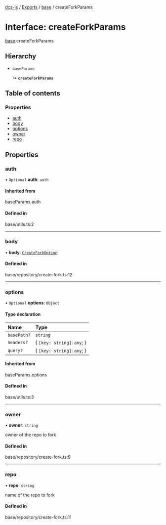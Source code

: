 [dcs-js](../README.md) / [Exports](../modules.md) / [base](../modules/base.md) / createForkParams

# Interface: createForkParams

[base](../modules/base.md).createForkParams

## Hierarchy

- `baseParams`

  ↳ **`createForkParams`**

## Table of contents

### Properties

- [auth](base.createForkParams.md#auth)
- [body](base.createForkParams.md#body)
- [options](base.createForkParams.md#options)
- [owner](base.createForkParams.md#owner)
- [repo](base.createForkParams.md#repo)

## Properties

### <a id="auth" name="auth"></a> auth

• `Optional` **auth**: `auth`

#### Inherited from

baseParams.auth

#### Defined in

base/utils.ts:2

___

### <a id="body" name="body"></a> body

• **body**: [`CreateForkOption`](base.CreateForkOption.md)

#### Defined in

base/repository/create-fork.ts:12

___

### <a id="options" name="options"></a> options

• `Optional` **options**: `Object`

#### Type declaration

| Name | Type |
| :------ | :------ |
| `basePath?` | `string` |
| `headers?` | { `[key: string]`: `any`;  } |
| `query?` | { `[key: string]`: `any`;  } |

#### Inherited from

baseParams.options

#### Defined in

base/utils.ts:3

___

### <a id="owner" name="owner"></a> owner

• **owner**: `string`

owner of the repo to fork

#### Defined in

base/repository/create-fork.ts:9

___

### <a id="repo" name="repo"></a> repo

• **repo**: `string`

name of the repo to fork

#### Defined in

base/repository/create-fork.ts:11
